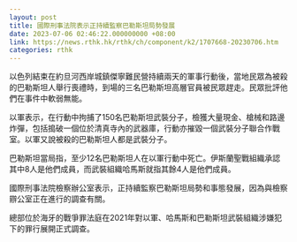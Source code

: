 ```yaml
---
layout: post
title: 國際刑事法院表示正持續監察巴勒斯坦局勢發展
date: 2023-07-06 02:46:22.000000000 +08:00
link: https://news.rthk.hk/rthk/ch/component/k2/1707668-20230706.htm
categories: rthk
---
```


以色列結束在約旦河西岸城鎮傑寧難民營持續兩天的軍事行動後，當地民眾為被殺的巴勒斯坦人舉行喪禮時，到場的三名巴勒斯坦高層官員被民眾趕走。民眾批評他們在事件中軟弱無能。

以軍表示，在行動中拘捕了150名巴勒斯坦武裝分子，檢獲大量現金、槍械和路邊炸彈，包括搗破一個位於清真寺內的武器庫，行動亦摧毀一個武裝分子聯合作戰室。以軍又說被殺的巴勒斯坦人都是武裝分子。

巴勒斯坦當局指，至少12名巴勒斯坦人在以軍行動中死亡。伊斯蘭聖戰組織承認其中8人是他們成員，而武裝組織哈馬斯就指其餘4人是他們成員。

國際刑事法院檢察辦公室表示，正持續監察巴勒斯坦局勢和事態發展，因為與檢察辧公室正在進行的調查有關。

總部位於海牙的戰爭罪法庭在2021年對以軍、哈馬斯和巴勒斯坦武裝組織涉嫌犯下的罪行展開正式調查。
